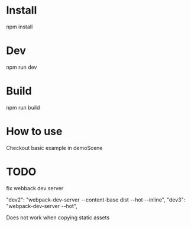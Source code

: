 # Install
npm install

# Dev
npm run dev

# Build
npm run build

# How to use
Checkout basic example in demoScene




# TODO
fix webback dev server


"dev2": "webpack-dev-server --content-base dist --hot --inline",
"dev3": "webpack-dev-server --hot",

Does not work when copying static assets